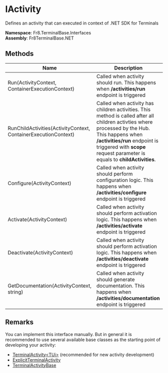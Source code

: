 # IActivity

Defines an activity that can executed in context of .NET SDK for Terminals

**Namespace**: Fr8.TerminalBase.Interfaces  
**Assembly**: Fr8TerminalBase.NET


## Methods
| Name                            |Description                                                                                 |
|---------------------------------|------------------------------------------------------------------------------------------- |
| Run(ActivityContext, ContainerExecutionContext)  | Called when activity should run. This happens when **/activities/run** endpoint is triggered|
| RunChildActivities(ActivityContext, ContainerExecutionContext)  | Called when activity has children activities. This method is called after all children activties where processed by the Hub. This happens when **/activities/run** endpoint is triggered with **scope** request parameter is equals to **childActivities**. |
| Configure(ActivityContext)  | Called when activity should perform configuration logic. This happens when **/activities/configure** endpoint is triggered |
| Activate(ActivityContext)  | Called when activity should perform activation logic. This happens when **/activities/activate** endpoint is triggered |
| Deactivate(ActivityContext)  | Called when activity should perform activation logic. This happens when **/activities/deactivate** endpoint is triggered |
| GetDocumentation(ActivityContext, string)  | Called when activity should generate documentation. This happens when **/activities/documentation** endpoint is triggered |

## Remarks

You can implement this interface manually. But in general it is recommended to use several available base classes as the starting point of developing your activity:
* [TerminalActivity\<TUi>](/Docs/ForDevelopers/SDK/.NET/Reference/TerminalActivityT.md) (recommended for new activity development)
* [ExplicitTerminalActivity](/Docs/ForDevelopers/SDK/.NET/Reference/ExplicitTerminalActivity.md)
* [TerminalActivityBase](/Docs/ForDevelopers/SDK/.NET/Reference/TerminalActivityBase.md)

